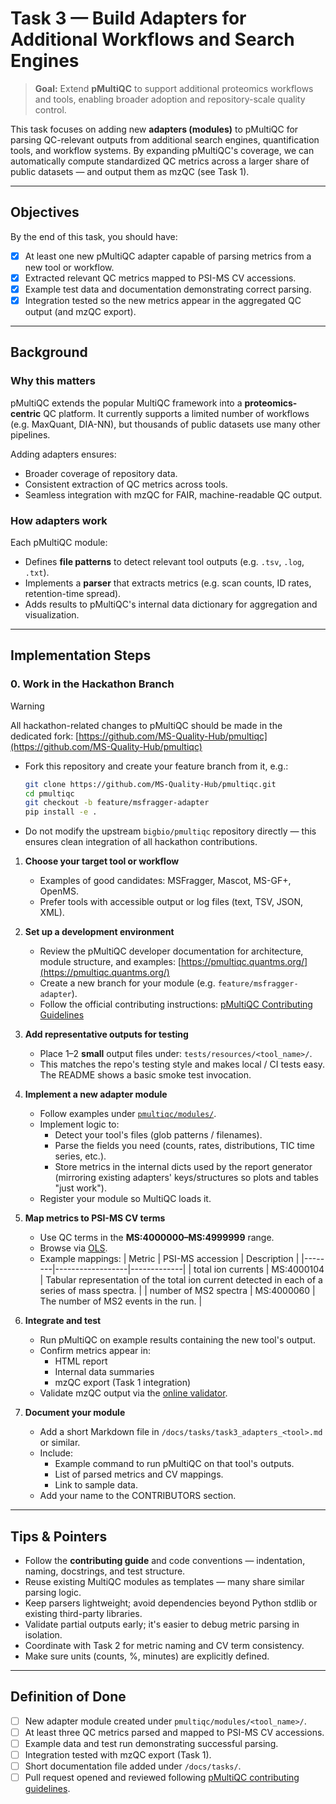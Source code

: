 # Task 3 — Build Adapters for Additional Workflows and Search Engines

> **Goal:** Extend **pMultiQC** to support additional proteomics workflows and tools, enabling broader adoption and repository-scale quality control.

This task focuses on adding new **adapters (modules)** to pMultiQC for parsing QC-relevant outputs from additional search engines, quantification tools, and workflow systems.
By expanding pMultiQC's coverage, we can automatically compute standardized QC metrics across a larger share of public datasets — and output them as mzQC (see Task 1).

---

## Objectives

By the end of this task, you should have:
- [x] At least one new pMultiQC adapter capable of parsing metrics from a new tool or workflow.
- [x] Extracted relevant QC metrics mapped to PSI-MS CV accessions.
- [x] Example test data and documentation demonstrating correct parsing.
- [x] Integration tested so the new metrics appear in the aggregated QC output (and mzQC export).

---

## Background

### Why this matters

pMultiQC extends the popular MultiQC framework into a **proteomics-centric** QC platform.
It currently supports a limited number of workflows (e.g. MaxQuant, DIA-NN), but thousands of public datasets use many other pipelines.

Adding adapters ensures:
- Broader coverage of repository data.
- Consistent extraction of QC metrics across tools.
- Seamless integration with mzQC for FAIR, machine-readable QC output.

### How adapters work

Each pMultiQC module:
- Defines **file patterns** to detect relevant tool outputs (e.g. `.tsv`, `.log`, `.txt`).
- Implements a **parser** that extracts metrics (e.g. scan counts, ID rates, retention-time spread).
- Adds results to pMultiQC's internal data dictionary for aggregation and visualization.

---

## Implementation Steps

### 0. Work in the Hackathon Branch
> [!WARNING]
> All hackathon-related changes to pMultiQC should be made in the dedicated fork:
> [https://github.com/MS-Quality-Hub/pmultiqc](https://github.com/MS-Quality-Hub/pmultiqc)

- Fork this repository and create your feature branch from it, e.g.:
  ```bash
  git clone https://github.com/MS-Quality-Hub/pmultiqc.git
  cd pmultiqc
  git checkout -b feature/msfragger-adapter
  pip install -e .
- Do not modify the upstream `bigbio/pmultiqc` repository directly — this ensures clean integration of all hackathon contributions.

1. **Choose your target tool or workflow**
   - Examples of good candidates: MSFragger, Mascot, MS-GF+, OpenMS.
   - Prefer tools with accessible output or log files (text, TSV, JSON, XML).

2. **Set up a development environment**
   - Review the pMultiQC developer documentation for architecture, module structure, and examples: [https://pmultiqc.quantms.org/](https://pmultiqc.quantms.org/)
   - Create a new branch for your module (e.g. `feature/msfragger-adapter`).
   - Follow the official contributing instructions: [pMultiQC Contributing Guidelines](https://github.com/bigbio/pmultiqc/blob/main/CONTRIBUTING.md)

3. **Add representative outputs for testing**
   - Place 1–2 **small** output files under: `tests/resources/<tool_name>/`.
   - This matches the repo's testing style and makes local / CI tests easy. The README shows a basic smoke test invocation.

4. **Implement a new adapter module**
   - Follow examples under [`pmultiqc/modules/`](https://github.com/bigbio/pmultiqc/tree/main/pmultiqc/modules).
   - Implement logic to:
      - Detect your tool's files (glob patterns / filenames).
      - Parse the fields you need (counts, rates, distributions, TIC time series, etc.).
      - Store metrics in the internal dicts used by the report generator (mirroring existing adapters' keys/structures so plots and tables "just work").
   - Register your module so MultiQC loads it.

5. **Map metrics to PSI-MS CV terms**
   - Use QC terms in the **MS:4000000–MS:4999999** range.
   - Browse via [OLS](https://www.ebi.ac.uk/ols/ontologies/ms).
   - Example mappings:
     | Metric | PSI-MS accession | Description |
     |--------|------------------|-------------|
     | total ion currents | MS:4000104 | Tabular representation of the total ion current detected in each of a series of mass spectra. |
     | number of MS2 spectra | MS:4000060 | The number of MS2 events in the run. |

6. **Integrate and test**
   - Run pMultiQC on example results containing the new tool's output.
   - Confirm metrics appear in:
     - HTML report
     - Internal data summaries
     - mzQC export (Task 1 integration)
   - Validate mzQC output via the [online validator](https://hupo-psi.github.io/mzQC/validator).

7. **Document your module**
   - Add a short Markdown file in `/docs/tasks/task3_adapters_<tool>.md` or similar.
   - Include:
     - Example command to run pMultiQC on that tool's outputs.
     - List of parsed metrics and CV mappings.
     - Link to sample data.
   - Add your name to the CONTRIBUTORS section.

---

## Tips & Pointers

- Follow the **contributing guide** and code conventions — indentation, naming, docstrings, and test structure.
- Reuse existing MultiQC modules as templates — many share similar parsing logic.
- Keep parsers lightweight; avoid dependencies beyond Python stdlib or existing third-party libraries.
- Validate partial outputs early; it's easier to debug metric parsing in isolation.
- Coordinate with Task 2 for metric naming and CV term consistency.
- Make sure units (counts, %, minutes) are explicitly defined.

---

## Definition of Done

- [ ] New adapter module created under `pmultiqc/modules/<tool_name>/`.
- [ ] At least three QC metrics parsed and mapped to PSI-MS CV accessions.
- [ ] Example data and test run demonstrating successful parsing.
- [ ] Integration tested with mzQC export (Task 1).
- [ ] Short documentation file added under `/docs/tasks/`.
- [ ] Pull request opened and reviewed following [pMultiQC contributing guidelines](https://github.com/bigbio/pmultiqc/blob/main/CONTRIBUTING.md).
